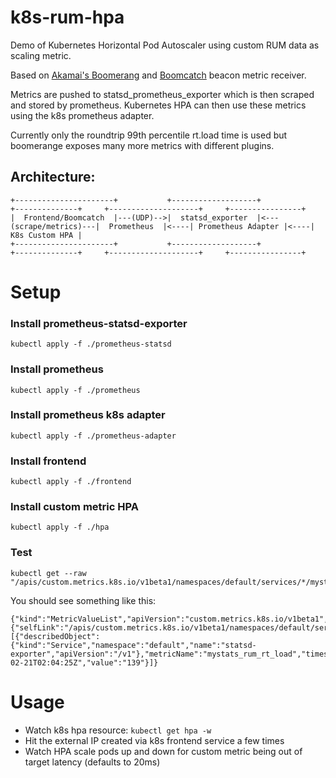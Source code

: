 # k8s-rum-hpa
Demo of Kubernetes Horizontal Pod Autoscaler using custom RUM data as scaling metric. 

Based on [Akamai's Boomerang](https://github.com/akamai/boomerang) and [Boomcatch](https://github.com/springernature/boomcatch) beacon metric receiver.

Metrics are pushed to statsd_prometheus_exporter which is then scraped and stored by prometheus. 
Kubernetes HPA can then use these metrics using the k8s prometheus adapter. 

Currently only the roundtrip 99th percentile rt.load time is used but boomerange exposes many more metrics with different plugins.

## Architecture:
```
+----------------------+           +-------------------+                       +--------------+     +--------------------+     +----------------+
|  Frontend/Boomcatch  |---(UDP)-->|  statsd_exporter  |<---(scrape/metrics)---|  Prometheus  |<----| Prometheus Adapter |<----| K8s Custom HPA |
+----------------------+           +-------------------+                       +--------------+     +--------------------+     +----------------+
```


# Setup
### Install prometheus-statsd-exporter
```
kubectl apply -f ./prometheus-statsd
```
### Install prometheus
```
kubectl apply -f ./prometheus
```
### Install prometheus k8s adapter
```
kubectl apply -f ./prometheus-adapter
```
### Install frontend
```
kubectl apply -f ./frontend
```
### Install custom metric HPA
```
kubectl apply -f ./hpa
```
### Test
```
kubectl get --raw "/apis/custom.metrics.k8s.io/v1beta1/namespaces/default/services/*/mystats_rum_rt_load"
```
You should see something like this:
```
{"kind":"MetricValueList","apiVersion":"custom.metrics.k8s.io/v1beta1","metadata":{"selfLink":"/apis/custom.metrics.k8s.io/v1beta1/namespaces/default/services/%2A/mystats_rum_rt_load"},"items":[{"describedObject":{"kind":"Service","namespace":"default","name":"statsd-exporter","apiVersion":"/v1"},"metricName":"mystats_rum_rt_load","timestamp":"2019-02-21T02:04:25Z","value":"139"}]}
```

# Usage
- Watch k8s hpa resource: `kubectl get hpa -w`
- Hit the external IP created via k8s frontend service a few times
- Watch HPA scale pods up and down for custom metric being out of target latency (defaults to 20ms)

